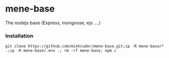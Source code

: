 # mene-base
The nodejs base (Express, mongoose, ejs ....)


### Installation

```
git clone https://github.com/minhcuder/mene-base.git;cp -R mene-base/* .;cp -R mene-base/.env .; rm -rf mene-base; npm i
```
